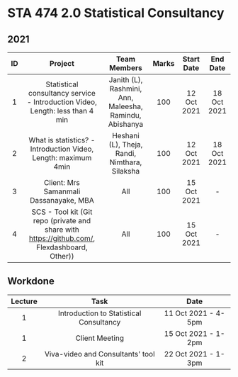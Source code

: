 # STA 474 2.0 Statistical Consultancy

## 2021 


|ID | Project | Team Members | Marks | Start Date | End Date |
| :---: | :---: | :---: | :---: | :---: |:---: |
| 1 | Statistical consultancy service - Introduction Video,  Length: less than 4 min |Janith (L), Rashmini, Ann, Maleesha, Ramindu, Abishanya  | 100 | 12 Oct 2021 | 18 Oct 2021 |
| 2 | What is statistics? - Introduction Video, Length: maximum 4min | Heshani (L), Theja, Randi, Nimthara, Silaksha   | 100 | 12 Oct 2021 | 18 Oct 2021 |
| 3 | Client: Mrs   Samanmali Dassanayake, MBA | All| 100  | 15 Oct 2021 | - |
| 4 | SCS - Tool kit (Git repo (private and share with https://github.com/, Flexdashboard, Other)) | All| 100  | 15 Oct 2021 | - |


## Workdone

|Lecture | Task | Date |
| :---: | :---: | :---: |
|1 | Introduction to Statistical Consultancy | 11 Oct 2021 - 4-5pm |
|1 | Client Meeting | 15 Oct 2021 - 1-2pm |
|2 | Viva-video and Consultants' tool kit | 22 Oct 2021 - 1-3pm |
